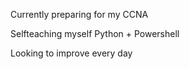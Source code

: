 Currently preparing for my CCNA

Selfteaching myself Python + Powershell 

Looking to improve every day
